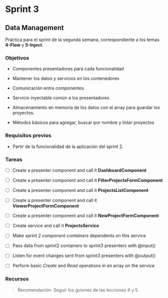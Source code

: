 # Sprint 3

## Data Management

Práctica para el sprint de la segunda semana, correspondiente a los temas **4-Flow** y **5-Inject**.

### Objetivos

- Componentes presentadores para cada funcionalidad

- Mantener los datos y servicios en los contenedores

- Comunicación entre componentes.

- Servicio inyectable común a los presentadores

- Almacenamiento en memoria de los datos con el array para guardar los proyectos.

- Métodos básicos para agregar, buscar por nombre y listar proyectos

### Requisitos previos

- Partir de la funcionalidad de la aplicación del sprint 2.


### Tareas

- [ ] Create a presenter component and call it **DashboardComponent**
- [ ] Create a presenter component and call it **FilterProjectsFormComponent**
- [ ] Create a presenter component and call it **ProjectsListComponent**
- [ ] Create a presenter component and call it **ViewerProjectFormComponent**
- [ ] Create a presenter component and call it **NewProjectFormComponent**
- [ ] Create service and call it **ProjectsService**
- [ ] Make _sprint 2 component containers_ dependents on this service
- [ ] Pass data from sprint2 containers to sprint3 presenters with @input()
- [ ] Listen for event changes sent from sprint3 presenters with @output()
- [ ] Perform basic _Create_ and _Read_ operations in an array on the service


### Recursos

> Recomendación: Seguir los guiones de las lecciones 4 y 5.